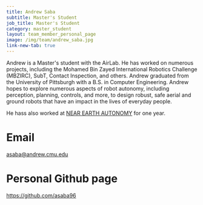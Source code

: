 ```yaml
---
title: Andrew Saba 
subtitle: Master's Student
job_title: Master's Student
category: master_student
layout: team_member_personal_page
image: /img/team/andrew_saba.jpg
link-new-tab: true
---
```


Andrew is a Master's student with the AirLab. He has worked on numerous projects, including the Mohamed Bin Zayed International Robotics Challenge (MBZIRC), SubT, Contact Inspection, and others. Andrew graduated from the University of Pittsburgh with a B.S. in Computer Engineering. Andrew hopes to explore numerous aspects of robot autonomy, including perception, planning, controls, and more, to design robust, safe aerial and ground robots that have an impact in the lives of everyday people.

He hass also worked at [NEAR EARTH AUTONOMY](https://www.nearearth.aero/) for one year.

# Email #
asaba@andrew.cmu.edu

# Personal Github page #
<a href="https://github.com/asaba96" target="_blank">https://github.com/asaba96</a>
